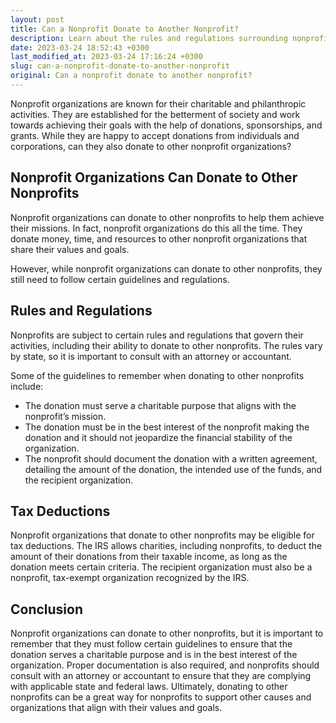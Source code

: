 ```yaml
---
layout: post
title: Can a Nonprofit Donate to Another Nonprofit?
description: Learn about the rules and regulations surrounding nonprofit donations to other nonprofits.
date: 2023-03-24 18:52:43 +0300
last_modified_at: 2023-03-24 17:16:24 +0300
slug: can-a-nonprofit-donate-to-another-nonprofit
original: Can a nonprofit donate to another nonprofit?
---
```

Nonprofit organizations are known for their charitable and philanthropic activities. They are established for the betterment of society and work towards achieving their goals with the help of donations, sponsorships, and grants. While they are happy to accept donations from individuals and corporations, can they also donate to other nonprofit organizations?

## Nonprofit Organizations Can Donate to Other Nonprofits

Nonprofit organizations can donate to other nonprofits to help them achieve their missions. In fact, nonprofit organizations do this all the time. They donate money, time, and resources to other nonprofit organizations that share their values and goals.

However, while nonprofit organizations can donate to other nonprofits, they still need to follow certain guidelines and regulations.

## Rules and Regulations

Nonprofits are subject to certain rules and regulations that govern their activities, including their ability to donate to other nonprofits. The rules vary by state, so it is important to consult with an attorney or accountant.

Some of the guidelines to remember when donating to other nonprofits include:

* The donation must serve a charitable purpose that aligns with the nonprofit’s mission.
* The donation must be in the best interest of the nonprofit making the donation and it should not jeopardize the financial stability of the organization.
* The nonprofit should document the donation with a written agreement, detailing the amount of the donation, the intended use of the funds, and the recipient organization.

## Tax Deductions

Nonprofit organizations that donate to other nonprofits may be eligible for tax deductions. The IRS allows charities, including nonprofits, to deduct the amount of their donations from their taxable income, as long as the donation meets certain criteria. The recipient organization must also be a nonprofit, tax-exempt organization recognized by the IRS.

## Conclusion

Nonprofit organizations can donate to other nonprofits, but it is important to remember that they must follow certain guidelines to ensure that the donation serves a charitable purpose and is in the best interest of the organization. Proper documentation is also required, and nonprofits should consult with an attorney or accountant to ensure that they are complying with applicable state and federal laws. Ultimately, donating to other nonprofits can be a great way for nonprofits to support other causes and organizations that align with their values and goals.